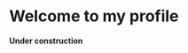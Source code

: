 # Welcome to my profile

<html>
  <head>
  </head>
  <body>
    <p> <strong>Under construction</strong> <strong></strong> </p>
  </body>
</html>


